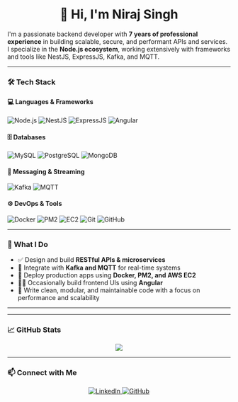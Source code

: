 <h1 align="center">👋 Hi, I'm Niraj Singh</h1>

<p>
I'm a passionate backend developer with <b>7 years of professional experience</b> in building scalable, secure, and performant APIs and services.<br>
I specialize in the <b>Node.js ecosystem</b>, working extensively with frameworks and tools like NestJS, ExpressJS, Kafka, and MQTT.
</p>

---

### 🛠️ Tech Stack

#### 💻 Languages & Frameworks
![Node.js](https://img.shields.io/badge/-Node.js-339933?style=for-the-badge&logo=node.js&logoColor=white)
![NestJS](https://img.shields.io/badge/-NestJS-E0234E?style=for-the-badge&logo=nestjs&logoColor=white)
![ExpressJS](https://img.shields.io/badge/-Express.js-000000?style=for-the-badge&logo=express&logoColor=white)
![Angular](https://img.shields.io/badge/-Angular-DD0031?style=for-the-badge&logo=angular&logoColor=white)

#### 🗄️ Databases
![MySQL](https://img.shields.io/badge/-MySQL-4479A1?style=for-the-badge&logo=mysql&logoColor=white)
![PostgreSQL](https://img.shields.io/badge/-PostgreSQL-336791?style=for-the-badge&logo=postgresql&logoColor=white)
![MongoDB](https://img.shields.io/badge/-MongoDB-47A248?style=for-the-badge&logo=mongodb&logoColor=white)

#### 📡 Messaging & Streaming
![Kafka](https://img.shields.io/badge/-Kafka-231F20?style=for-the-badge&logo=apachekafka&logoColor=white)
![MQTT](https://img.shields.io/badge/-MQTT-FF9900?style=for-the-badge&logo=vercel&logoColor=white)

#### ⚙️ DevOps & Tools
![Docker](https://img.shields.io/badge/-Docker-2496ED?style=for-the-badge&logo=docker&logoColor=white)
![PM2](https://img.shields.io/badge/-PM2-2B037A?style=for-the-badge&logo=pm2&logoColor=white)
![EC2](https://img.shields.io/badge/-AWS%20EC2-FF9900?style=for-the-badge&logo=amazonaws&logoColor=white)
![Git](https://img.shields.io/badge/-Git-F05032?style=for-the-badge&logo=git&logoColor=white)
![GitHub](https://img.shields.io/badge/-GitHub-181717?style=for-the-badge&logo=github&logoColor=white)

---

### 💼 What I Do

- ✅ Design and build **RESTful APIs & microservices**
- 🔁 Integrate with **Kafka and MQTT** for real-time systems
- 🚀 Deploy production apps using **Docker, PM2, and AWS EC2**
- 🧑‍🎨 Occasionally build frontend UIs using **Angular**
- 🧹 Write clean, modular, and maintainable code with a focus on performance and scalability

---

<!--### 📂 Featured Projects

> *(Links can be updated as projects are published)*

- 🔧 **Log Tracking System** – Real-time MQTT logger built with NestJS  
- 💼 **Developer Portfolio** – Personal website hosted via GitHub Pages  
- 🔌 **Webhook Event Handler** – Node.js service for managing external callbacks  -->

---

### 📈 GitHub Stats

<p align="center">
  <img src="https://github-readme-stats.vercel.app/api?username=DevNiraj1996&show_icons=true&theme=github_dark" />
</p>

---

### 📫 Connect with Me

<p align="center">
  <a href="https://www.linkedin.com/in/niraj-singh-466209145" target="_blank">
    <img alt="LinkedIn" src="https://img.shields.io/badge/linkedin-%230077B5.svg?&style=for-the-badge&logo=linkedin&logoColor=white" />
  </a>
  <a href="https://github.com/niraj96" target="_blank">
    <img alt="GitHub" src="https://img.shields.io/badge/github-%23181717.svg?&style=for-the-badge&logo=github&logoColor=white" />
  </a>
</p>
